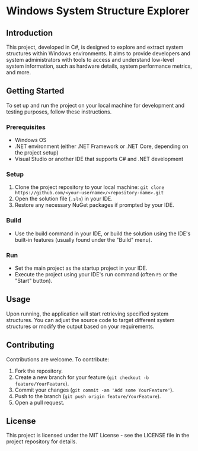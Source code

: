 # Windows System Structure Explorer

## Introduction
This project, developed in C#, is designed to explore and extract system structures within Windows environments. It aims to provide developers and system administrators with tools to access and understand low-level system information, such as hardware details, system performance metrics, and more.

## Getting Started
To set up and run the project on your local machine for development and testing purposes, follow these instructions.

### Prerequisites
- Windows OS
- .NET environment (either .NET Framework or .NET Core, depending on the project setup)
- Visual Studio or another IDE that supports C# and .NET development

### Setup
1. Clone the project repository to your local machine: `git clone https://github.com/<your-username>/<repository-name>.git`
2. Open the solution file (`.sln`) in your IDE.
3. Restore any necessary NuGet packages if prompted by your IDE.

### Build
- Use the build command in your IDE, or build the solution using the IDE's built-in features (usually found under the "Build" menu).

### Run
- Set the main project as the startup project in your IDE.
- Execute the project using your IDE's run command (often `F5` or the "Start" button).

## Usage
Upon running, the application will start retrieving specified system structures. You can adjust the source code to target different system structures or modify the output based on your requirements.

## Contributing
Contributions are welcome. To contribute:
1. Fork the repository.
2. Create a new branch for your feature (`git checkout -b feature/YourFeature`).
3. Commit your changes (`git commit -am 'Add some YourFeature'`).
4. Push to the branch (`git push origin feature/YourFeature`).
5. Open a pull request.

## License
This project is licensed under the MIT License - see the LICENSE file in the project repository for details.

